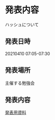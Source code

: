 # 発表内容
ハッシュについて
## 発表日時
 20210410 07:05-07:30

## 発表場所
 主催する勉強会

## 発表内容
[発表用資料](https://tokuty.hatenablog.com/entry/2021/04/10/%E3%83%8F%E3%83%83%E3%82%B7%E3%83%A5%E3%81%AB%E3%81%A4%E3%81%84%E3%81%A6)